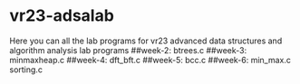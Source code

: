 # vr23-adsalab
Here you can all the lab programs for vr23 advanced data structures and algorithm analysis lab programs 
##week-2:
  btrees.c
##week-3:
  minmaxheap.c
##week-4:
  dft_bft.c 
##week-5:
  bcc.c
##week-6:
  min_max.c
  sorting.c
